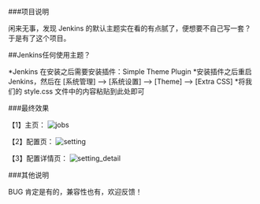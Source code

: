###项目说明

闲来无事，发现 Jenkins 的默认主题实在看的有点腻了，便想要不自己写一套？于是有了这个项目。

##Jenkins任何使用主题？

*Jenkins 在安装之后需要安装插件：Simple Theme Plugin
*安装插件之后重启 Jenkins，然后在 [系统管理] --> [系统设置] --> [Theme] --> [Extra CSS]
*将我们的 style.css 文件中的内容粘贴到此处即可

###最终效果

【1】主页：
![jobs](https://github.com/PythonTra1nee/Jenkins-Theme/blob/master/image/jobs.jpg?raw=true)

【2】配置页：
![setting](https://github.com/PythonTra1nee/Jenkins-Theme/blob/master/image/setting.jpg?raw=true)

【3】配置详情页：
![setting_detail](https://github.com/PythonTra1nee/Jenkins-Theme/blob/master/image/setting_detail.jpg?raw=true)

###其他说明

BUG 肯定是有的，兼容性也有，欢迎反馈！
